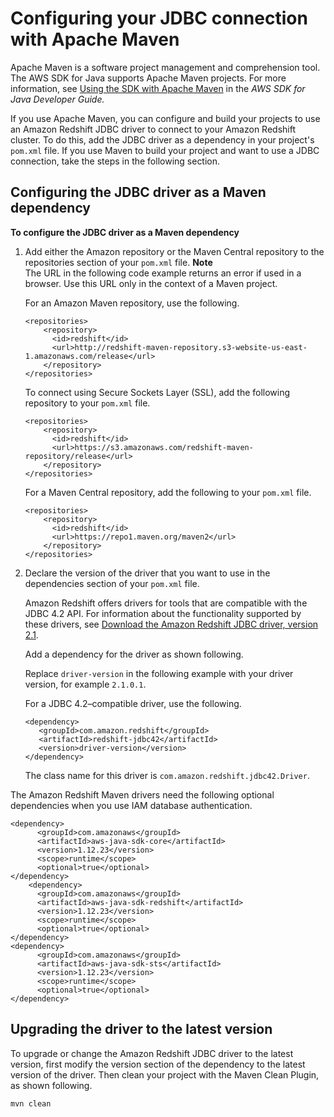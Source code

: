 # Configuring your JDBC connection with Apache Maven<a name="configure-jdbc20-connection-with-maven"></a>

Apache Maven is a software project management and comprehension tool\. The AWS SDK for Java supports Apache Maven projects\. For more information, see [Using the SDK with Apache Maven](https://docs.aws.amazon.com/sdk-for-java/v1/developer-guide/setup-project-maven.html) in the *AWS SDK for Java Developer Guide\.* 

If you use Apache Maven, you can configure and build your projects to use an Amazon Redshift JDBC driver to connect to your Amazon Redshift cluster\. To do this, add the JDBC driver as a dependency in your project's `pom.xml` file\. If you use Maven to build your project and want to use a JDBC connection, take the steps in the following section\. 

## Configuring the JDBC driver as a Maven dependency<a name="configure-jdbc20-connection-with-maven-dependency"></a>

**To configure the JDBC driver as a Maven dependency**

1. Add either the Amazon repository or the Maven Central repository to the repositories section of your `pom.xml` file\.
**Note**  
The URL in the following code example returns an error if used in a browser\. Use this URL only in the context of a Maven project\.

   For an Amazon Maven repository, use the following\.

   ```
   <repositories>
       <repository>
         <id>redshift</id>
         <url>http://redshift-maven-repository.s3-website-us-east-1.amazonaws.com/release</url>
       </repository>
   </repositories>
   ```

   To connect using Secure Sockets Layer \(SSL\), add the following repository to your `pom.xml` file\.

   ```
   <repositories>
       <repository>
         <id>redshift</id>
         <url>https://s3.amazonaws.com/redshift-maven-repository/release</url>
       </repository>
   </repositories>
   ```

   For a Maven Central repository, add the following to your `pom.xml` file\.

   ```
   <repositories>
       <repository>
         <id>redshift</id>
         <url>https://repo1.maven.org/maven2</url>
       </repository>
   </repositories>
   ```

1. Declare the version of the driver that you want to use in the dependencies section of your `pom.xml` file\.

   Amazon Redshift offers drivers for tools that are compatible with the JDBC 4\.2 API\.  For information about the functionality supported by these drivers, see [Download the Amazon Redshift JDBC driver, version 2\.1](jdbc20-download-driver.md)\. 

   Add a dependency for the driver as shown following\. 

   Replace `driver-version` in the following example with your driver version, for example `2.1.0.1`\. 

   For a JDBC 4\.2–compatible driver, use the following\. 

   ```
   <dependency>
      <groupId>com.amazon.redshift</groupId>
      <artifactId>redshift-jdbc42</artifactId>
      <version>driver-version</version>
   </dependency>
   ```

   The class name for this driver is `com.amazon.redshift.jdbc42.Driver`\.

The Amazon Redshift Maven drivers need the following optional dependencies when you use IAM database authentication\. 

```
<dependency>
      <groupId>com.amazonaws</groupId>
      <artifactId>aws-java-sdk-core</artifactId>
      <version>1.12.23</version>
      <scope>runtime</scope>
      <optional>true</optional>
</dependency>
    <dependency>
      <groupId>com.amazonaws</groupId>
      <artifactId>aws-java-sdk-redshift</artifactId>
      <version>1.12.23</version>
      <scope>runtime</scope>
      <optional>true</optional>
</dependency>
<dependency>
      <groupId>com.amazonaws</groupId>
      <artifactId>aws-java-sdk-sts</artifactId>
      <version>1.12.23</version>
      <scope>runtime</scope>
      <optional>true</optional>
</dependency>
```

## Upgrading the driver to the latest version<a name="configure-jdbc20-connection-with-maven-upgrading"></a>

To upgrade or change the Amazon Redshift JDBC driver to the latest version, first modify the version section of the dependency to the latest version of the driver\. Then clean your project with the Maven Clean Plugin, as shown following\. 

```
mvn clean
```